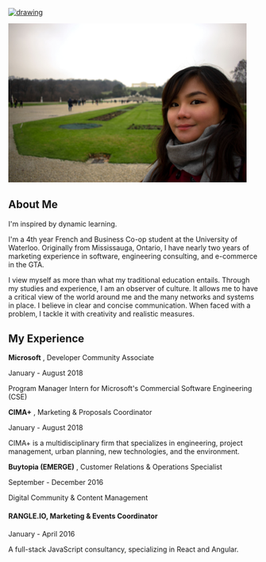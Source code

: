  [<img src="https://cdn.freebiesupply.com/logos/large/2x/linkedin-icon-logo-png-transparent.png" alt="drawing" width="20"/>](https://www.linkedin.com/in/yeddamaeabarra/)

<img src="20181214_003517000_iOS.jpg" width="480"/>

## About Me

I'm inspired by dynamic learning. 

I'm a 4th year French and Business Co-op student at the University of Waterloo. Originally from Mississauga, Ontario, I have nearly two years of marketing experience in software, engineering consulting, and e-commerce in the GTA.


I view myself as more than what my traditional education entails. Through my studies and experience, I am an observer of culture. It allows me to have a critical view of the world around me and the many networks and systems in place. I believe in clear and concise communication. When faced with a problem, I tackle it with creativity and realistic measures. 

## My Experience

**Microsoft** , Developer Community Associate

January - August 2018

Program Manager Intern for Microsoft's Commercial Software Engineering (CSE)

**CIMA+** , Marketing & Proposals Coordinator

January - August 2018

CIMA+ is a multidisciplinary firm that specializes in engineering, project management, urban planning, new technologies, and the environment.



**Buytopia (EMERGE)** , Customer Relations & Operations Specialist

September - December 2016

Digital Community & Content Management



#### **RANGLE.IO**, Marketing & Events Coordinator

January - April 2016

A full-stack JavaScript consultancy, specializing in React and Angular.





